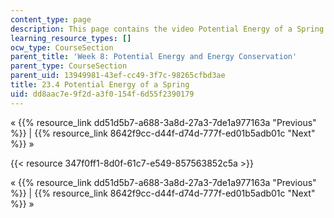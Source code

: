 ```yaml
---
content_type: page
description: This page contains the video Potential Energy of a Spring.
learning_resource_types: []
ocw_type: CourseSection
parent_title: 'Week 8: Potential Energy and Energy Conservation'
parent_type: CourseSection
parent_uid: 13949981-43ef-cc49-3f7c-98265cfbd3ae
title: 23.4 Potential Energy of a Spring
uid: dd8aac7e-9f2d-a3f0-154f-6d55f2390179
---
```


« {{% resource_link dd51d5b7-a688-3a8d-27a3-7de1a977163a "Previous" %}} | {{% resource_link 8642f9cc-d44f-d74d-777f-ed01b5adb01c "Next" %}} »

{{< resource 347f0ff1-8d0f-61c7-e549-857563852c5a >}}

« {{% resource_link dd51d5b7-a688-3a8d-27a3-7de1a977163a "Previous" %}} | {{% resource_link 8642f9cc-d44f-d74d-777f-ed01b5adb01c "Next" %}} »